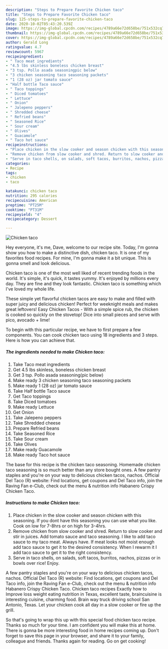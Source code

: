```yaml
---
description: "Steps to Prepare Favorite Chicken taco"
title: "Steps to Prepare Favorite Chicken taco"
slug: 125-steps-to-prepare-favorite-chicken-taco
date: 2020-10-02T05:43:20.539Z
image: https://img-global.cpcdn.com/recipes/4789a66e72d658be/751x532cq70/chicken-taco-recipe-main-photo.jpg
thumbnail: https://img-global.cpcdn.com/recipes/4789a66e72d658be/751x532cq70/chicken-taco-recipe-main-photo.jpg
cover: https://img-global.cpcdn.com/recipes/4789a66e72d658be/751x532cq70/chicken-taco-recipe-main-photo.jpg
author: Gerald Long
ratingvalue: 4.7
reviewcount: 5967
recipeingredient:
- " Taco meat ingredients"
- "4.5 lbs skinless boneless chicken breast"
- "3 tsp. Pollo asada seasoningpic below"
- "3 chicken seasoning taco seasoning packets"
- "1 (28 oz) jar tomato sauce"
- "Half bottle Taco sauce"
- " Taco toppings"
- " Diced tomatoes"
- " Lettuce"
- " Onion"
- " Jalepeno peppers"
- " Shredded cheese"
- " Refried beans"
- " Seasoned Rice"
- " Sour cream"
- " Olives"
- " Guacamole"
- " Taco hot sauce"
recipeinstructions:
- "Place chicken in the slow cooker and season chicken with this seasoning. If you dont have this seasoning you can use what you like. Cook on low for 7-8hrs or on high for 3-4hrs."
- "Remove chicken from slow cooker and shred. Return to slow cooker and stir in juices. Add tomato sauce and taco seasoning. I like to add taco sauce to my taco meat. Always have. If meat looks not moist enough add taco sauce to get it to the desired consistency. When I rewarm it I add taco sauce to get it to the right consistency."
- "Serve in taco shells, on salads, soft tacos, burritos, nachos, pizzas or in bowls over rice! Enjoy."
categories:
- Recipe
tags:
- chicken
- taco

katakunci: chicken taco 
nutrition: 295 calories
recipecuisine: American
preptime: "PT25M"
cooktime: "PT31M"
recipeyield: "4"
recipecategory: Dessert

---
```



![Chicken taco](https://img-global.cpcdn.com/recipes/4789a66e72d658be/751x532cq70/chicken-taco-recipe-main-photo.jpg)

Hey everyone, it's me, Dave, welcome to our recipe site. Today, I'm gonna show you how to make a distinctive dish, chicken taco. It is one of my favorites food recipes. For mine, I'm gonna make it a bit unique. This is gonna smell and look delicious.

Chicken taco is one of the most well liked of recent trending foods in the world. It's simple, it's quick, it tastes yummy. It's enjoyed by millions every day. They are fine and they look fantastic. Chicken taco is something which I've loved my whole life.

These simple yet flavorful chicken tacos are easy to make and filled with super juicy and delicious chicken! Perfect for weeknight meals and makes great leftovers! Easy Chicken Tacos - With a simple spice rub, the chicken is cooked so quickly on the stovetop! Dice into small pieces and serve with pico, avocado + lime!


To begin with this particular recipe, we have to first prepare a few components. You can cook chicken taco using 18 ingredients and 3 steps. Here is how you can achieve that.

<!--inarticleads1-->

##### The ingredients needed to make Chicken taco:

1. Take  Taco meat ingredients
1. Get 4.5 lbs skinless, boneless chicken breast
1. Get 3 tsp. Pollo asada seasoning(pic below)
1. Make ready 3 chicken seasoning taco seasoning packets
1. Make ready 1 (28 oz) jar tomato sauce
1. Take Half bottle Taco sauce
1. Get  Taco toppings
1. Take  Diced tomatoes
1. Make ready  Lettuce
1. Get  Onion
1. Take  Jalepeno peppers
1. Take  Shredded cheese
1. Prepare  Refried beans
1. Take  Seasoned Rice
1. Take  Sour cream
1. Take  Olives
1. Make ready  Guacamole
1. Make ready  Taco hot sauce


The base for this recipe is the chicken taco seasoning. Homemade chicken taco seasoning is so much better than any store bought ones. A few pantry staples and you&#39;re on your way to delicious chicken tacos, nachos. Official Del Taco (R) website: Find locations, get coupons and Del Taco info, join the Raving Fan e-Club, check out the menu &amp; nutrition info Habanero Crispy Chicken Taco. 

<!--inarticleads2-->

##### Instructions to make Chicken taco:

1. Place chicken in the slow cooker and season chicken with this seasoning. If you dont have this seasoning you can use what you like. Cook on low for 7-8hrs or on high for 3-4hrs.
1. Remove chicken from slow cooker and shred. Return to slow cooker and stir in juices. Add tomato sauce and taco seasoning. I like to add taco sauce to my taco meat. Always have. If meat looks not moist enough add taco sauce to get it to the desired consistency. When I rewarm it I add taco sauce to get it to the right consistency.
1. Serve in taco shells, on salads, soft tacos, burritos, nachos, pizzas or in bowls over rice! Enjoy.


A few pantry staples and you&#39;re on your way to delicious chicken tacos, nachos. Official Del Taco (R) website: Find locations, get coupons and Del Taco info, join the Raving Fan e-Club, check out the menu &amp; nutrition info Habanero Crispy Chicken Taco. Chicken taco recipes Exactly how to Improve loss weight eating nutrition in Texas, excellent taste, braincuisine is interesting cuisine, charming food. Brain way truck driving school San Antonio, Texas. Let your chicken cook all day in a slow cooker or fire up the grill. 

So that's going to wrap this up with this special food chicken taco recipe. Thanks so much for your time. I am confident you will make this at home. There is gonna be more interesting food in home recipes coming up. Don't forget to save this page in your browser, and share it to your family, colleague and friends. Thanks again for reading. Go on get cooking!
